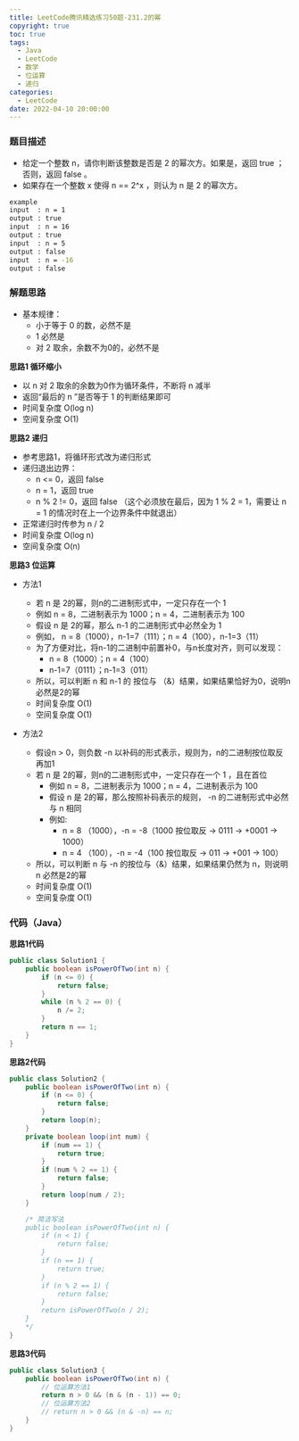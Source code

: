 ```yaml
---
title: LeetCode腾讯精选练习50题-231.2的幂
copyright: true
toc: true
tags:
  - Java
  - LeetCode
  - 数学
  - 位运算
  - 递归
categories:
  - LeetCode
date: 2022-04-10 20:00:00
---
```


### 题目描述

 * 给定一个整数 n，请你判断该整数是否是 2 的幂次方。如果是，返回 true ；否则，返回 false 。
 * 如果存在一个整数 x 使得 n == 2^x ，则认为 n 是 2 的幂次方。

```bash
example
input  : n = 1
output : true
input  : n = 16
output : true
input  : n = 5
output : false
input  : n = -16
output : false
```

<!--more-->

### 解题思路

+ 基本规律：
    - 小于等于 0 的数，必然不是
    - 1 必然是
    - 对 2 取余，余数不为0的，必然不是
    
**思路1 循环缩小**

+ 以 n 对 2 取余的余数为0作为循环条件，不断将 n 减半
+ 返回“最后的 n ”是否等于 1 的判断结果即可 
+ 时间复杂度 O(log n)
+ 空间复杂度 O(1)

**思路2 递归**

+ 参考思路1，将循环形式改为递归形式
+ 递归退出边界：
    - n <= 0，返回 false
    - n = 1，返回 true
    - n % 2 != 0，返回 false （这个必须放在最后，因为 1 % 2 = 1，需要让 n = 1 的情况时在上一个边界条件中就退出）
+ 正常递归时传参为 n / 2
+ 时间复杂度 O(log n)
+ 空间复杂度 O(n)

**思路3 位运算**
* 方法1
    + 若 n 是 2的幂，则n的二进制形式中，一定只存在一个 1
    + 例如 n = 8，二进制表示为 1000；n = 4，二进制表示为 100
    + 假设 n 是 2的幂，那么 n-1 的二进制形式中必然全为 1
    + 例如， n = 8（1000），n-1=7（111）；n = 4（100），n-1=3（11） 
    + 为了方便对比，将n-1的二进制中前置补0，与n长度对齐，则可以发现：
        - n = 8（1000）；n = 4（100）
        - n-1=7（0111）；n-1=3（011） 
    + 所以，可以判断 n 和 n-1 的 按位与 （&）结果，如果结果恰好为0，说明n必然是2的幂
    + 时间复杂度 O(1)
    + 空间复杂度 O(1)
    
* 方法2
    + 假设n > 0，则负数 -n 以补码的形式表示，规则为，n的二进制按位取反再加1
    + 若 n 是 2的幂，则n的二进制形式中，一定只存在一个 1 ，且在首位
        + 例如 n = 8，二进制表示为 1000；n = 4，二进制表示为 100
        + 假设 n 是 2的幂，那么按照补码表示的规则， -n 的二进制形式中必然与 n 相同
        + 例如:
            -  n = 8 （1000），-n = -8（1000 按位取反 -> 0111 -> +0001 -> 1000）
            -  n = 4 （100），-n = -4（100 按位取反 -> 011 -> +001 -> 100）
    + 所以，可以判断 n 与 -n 的按位与（&）结果，如果结果仍然为 n，则说明 n 必然是2的幂
    + 时间复杂度 O(1)
    + 空间复杂度 O(1)
    
### 代码（Java）
**思路1代码**
```java
public class Solution1 {
    public boolean isPowerOfTwo(int n) {
        if (n <= 0) {
            return false;
        }
        while (n % 2 == 0) {
            n /= 2;
        }
        return n == 1;
    }
}
```
**思路2代码**
```java
public class Solution2 {
    public boolean isPowerOfTwo(int n) {
        if (n <= 0) {
            return false;
        }
        return loop(n);
    }
    private boolean loop(int num) {
        if (num == 1) {
            return true;
        }
        if (num % 2 == 1) {
            return false;
        }
        return loop(num / 2);
    }

    /* 简洁写法
    public boolean isPowerOfTwo(int n) {
        if (n < 1) {
            return false;
        }
        if (n == 1) {
            return true;
        }
        if (n % 2 == 1) {
            return false;
        }
        return isPowerOfTwo(n / 2);
    }
    */
}
```
**思路3代码**
```java
public class Solution3 {
    public boolean isPowerOfTwo(int n) {
        // 位运算方法1
        return n > 0 && (n & (n - 1)) == 0;
        // 位运算方法2
        // return n > 0 && (n & -n) == n;
    }
}
```